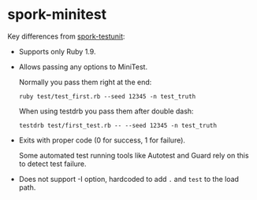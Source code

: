 spork-minitest
==============

Key differences from [spork-testunit](https://github.com/sporkrb/spork-testunit):

* Supports only Ruby 1.9.

* Allows passing any options to MiniTest.

  Normally you pass them right at the end:
  
  `ruby test/test_first.rb --seed 12345 -n test_truth`
  
  When using testdrb you pass them after double dash:
  
  `testdrb test/first_test.rb -- --seed 12345 -n test_truth`

* Exits with proper code (0 for success, 1 for failure).

  Some automated test running tools like Autotest and Guard rely on this to detect test failure.

* Does not support -I option, hardcoded to add `.` and `test` to the load path.
